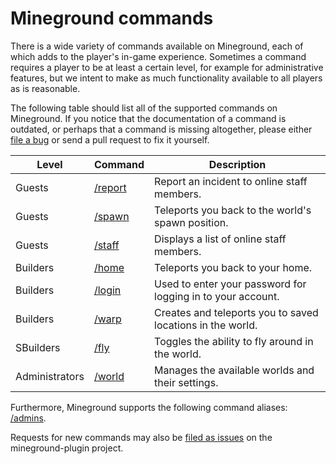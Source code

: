 Mineground commands
==========

There is a wide variety of commands available on Mineground, each of which adds to the player's in-game experience. Sometimes a command requires a player to be at least a certain level, for example for administrative features, but we intent to make as much functionality available to all players as is reasonable.

The following table should list all of the supported commands on Mineground. If you notice that the documentation of a command is outdated, or perhaps that a command is missing altogether, please either [file a bug](https://github.com/mineground/mineground-plugin/issues/new) or send a pull request to fix it yourself.


| Level          | Command                       | Description                                                 |
| ---------------|-------------------------------|-------------------------------------------------------------|
| Guests         | [/report](commands/report.md) | Report an incident to online staff members.                 |
| Guests         | [/spawn](commands/spawn.md)   | Teleports you back to the world's spawn position.           |
| Guests         | [/staff](commands/staff.md)   | Displays a list of online staff members.                    |
| Builders       | [/home](commands/home.md)     | Teleports you back to your home.                            |
| Builders       | [/login](commands/login.md)   | Used to enter your password for logging in to your account. |
| Builders       | [/warp](commands/warp.md)     | Creates and teleports you to saved locations in the world.  |
| SBuilders      | [/fly](commands/fly.md)       | Toggles the ability to fly around in the world.             |
| Administrators | [/world](commands/world.md)   | Manages the available worlds and their settings.            |

Furthermore, Mineground supports the following command aliases: [/admins](commands/staff.md).

Requests for new commands may also be [filed as issues](https://github.com/mineground/mineground-plugin/issues/new) on the mineground-plugin project.